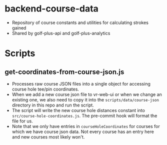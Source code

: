 # backend-course-data
* Repository of course constants and utilities for calculating strokes gained
* Shared by golf-plus-api and golf-plus-analytics

# Scripts

## get-coordinates-from-course-json.js
* Processes raw course JSON files into a single object for accessing course hole tee/pin coordinates.
* When we add a new course json file to vr-web-ui or when we change an existing one, we also need to copy it into the `scripts/data/course-json` directory in this repo and run the script.
* The script will write the new course hole distances constant into `src/course-hole-coordinates.js`. The pre-commit hook will format the file for us.
* Note that we only have entries in `courseHoleCoordinates` for courses for which we have course json data. Not every course has an entry here and new courses most likely won't.